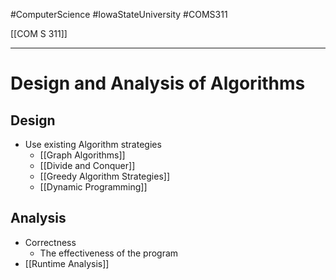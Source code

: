 #ComputerScience  #IowaStateUniversity  #COMS311 


[[COM S 311]] 

---

# Design and Analysis of Algorithms


## Design

- Use existing Algorithm strategies
	- [[Graph Algorithms]]
	- [[Divide and Conquer]]
	- [[Greedy Algorithm Strategies]]
	- [[Dynamic Programming]]

## Analysis
- Correctness
	-	The effectiveness of the program
-	[[Runtime Analysis]]